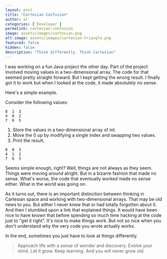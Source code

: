 ```yaml
---
layout: post
title: "Cartesian Confusion"
author: al
categories: [ Developer ]
permalink: cartesian-confusion
image: assets/images/cartesian.png
alt-image: assets/images/cartesian-triangle.png
featured: false
hidden: false
description: "Think differently. Think Cartesian"
---
```

I was working on a fun Java project the other day. Part of the project involved moving values in a two-dimensional array. The code for that seemed pretty straight forward. But I kept getting the wrong result. I finally got it to work but when I looked at the code, it made absolutely no sense.

Here's a simple example.

Consider the following values:

```
8  1  3
4  0  2
7  6  5
```
1. Store the values in a two-dimensional array of int.
2. Move the 0 up by modifying a single index and swapping two values.
3. Print the result.

```
8  0  3
4  1  2
7  6  5
```
Seems simple enough, right? Well, things are not always as they seem. Things were moving around alright. But in a bizarre fashion that made no sense. What's worse, the code that eventually worked made no sense either. What in the world was going on.

As it turns out, there is an important distinction between thinking in Cartesian space and working with two-dimensional arrays. That may be old news to you. But either I never knew that or had totally forgotten about it. And then I stumbled upon a link that explained things. It would have been nice to have known that before spending so much time hacking at the code just to "get it right". It's nice to make things work. But not so nice when you don't understand why the very code you wrote actually works.

In the end, sometimes you just have to look at things differently.

> Approach life with a sense of wonder and discovery. Evolve your mind. Let it grow. Keep learning. And you will never grow old.
